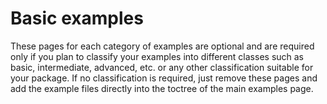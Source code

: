# Basic examples

These pages for each category of examples are optional 
and are required only if you plan to classify your examples
into different classes such as basic, intermediate, advanced, etc.
or any other classification suitable for your package.
If no classification is required, just remove these pages
and add the example files directly into the toctree of the main
examples page.

<!-- ```{toctree}
:maxdepth: 1

../_temp/examples/ex_2D
../_temp/examples/basic_examples/ex_2quartic_opt_modopt
../_temp/examples/basic_examples/ex_4simple_example
``` -->